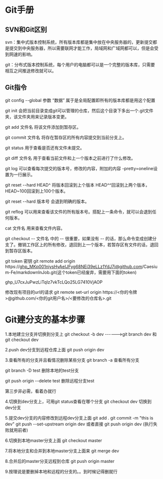 # Git手册

## SVN和Git区别

svn：集中式版本控制系统，所有版本库都是集中放在中央服务器的，更新提交都是提交到中央服务器，所以需要联网才能工作，局域网和广域网都可以，但是会受到网速的影响。

git：分布式版本控制系统，每个用户的电脑都可以是一个完整的版本库，只需要相互之间推送修改就可以。

## Git指令

git config --global 参数 “数据”  属于是全局配置即所有的版本库都是用这个配置

git init 会把当前目录变成git可以管理的仓库，然后这个目录下多出一个.git文件夹，该文件夹用来记录版本变更。

git add 文件名      将该文件添加到暂存区。

git commit 文件名     将存在暂存区的所有内容提交到当前分支上。

git status      用于查看是否还有文件未提交。

git diff 文件名     用于查看当前文件和上一个版本之前进行了什么修改。

git log 可以查看每次提交的版本号，修改的内容，附加的内容 -pretty=oneline设置为一行展示。

git reset --hard HEAD^     将版本回滚到上个版本  HEAD^^回滚到上两个版本， HEAD~100回滚到上100个版本。

git reset --hard 版本号      会退到明确的版本。

git reflog     可以用来查看该文件的所有版本号。搭配上一条命令，就可以会退到任何版本。

cat 文件名      用来查看文件内容。

git checkout -- 文件名        中的 -- 很重要，如果没有 -- 的话，那么命令变成创建分支了。撤销工作区上的所有修改，退回到上一个版本，若暂存区有文件的话，退回到暂存区版本。

git token 密钥 git remote add origin https://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@github.com/Caesium-Fe/markdownInJob.git(这个token已经废弃，需要用下面的token)

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

修改现有项目的url的请求 git remote set-url origin https://<你的令牌>@github.com/<你的git用户名>/<要修改的仓库名>.git

# Git建分支的基本步骤

1.本地建立分支并切换到分支上
git checkout -b dev  ------>git branch dev 和 git checkout dev

2.push dev分支到远程仓库上面
git push origin dev

3.查看所有的分支并且看情况删除某些分支
git branch -a   查看所有分支

git branch -D test  删除本地的test分支

git push origin --delete test  删除远程分支test

第三步非必需，看着办就行

4.切换到dev分支上，可用git status查看在哪个分支
git checkout dev 切换到dev分支

5.提交dev分支的内容修改到远程dev分支上面
git add .
git commit -m "this is dev"
git push --set-upstream origin dev    或者直接 git push origin dev (执行失败就用前者)

6.切换到本地master分支上面
git checkout master

7.将本地分支和合并到本地master分支上面来
git merge dev

8.合并后的master分支远程到仓库
git push origin master

9.按理说是要删掉本地和远程的分支的。。到时候记得删就行
